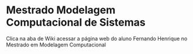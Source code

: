 # Mestrado Modelagem Computacional de Sistemas
Clica na aba de Wiki acessar a página web do aluno Fernando Henrique no Mestrado em Modelagem Computacional
